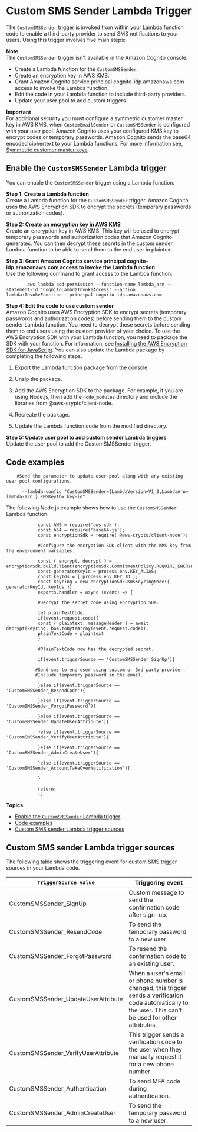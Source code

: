# Custom SMS Sender Lambda Trigger<a name="user-pool-lambda-custom-sms-sender"></a>

The `CustomSMSSender` trigger is invoked from within your Lambda function code to enable a third\-party provider to send SMS notifications to your users\. Using this trigger involves five main steps:

**Note**  
The `CustomSMSSender` trigger isn't available in the Amazon Cognito console\.
+ Create a Lambda function for the `CustomSMSSender`\.
+ Create an encryption key in AWS KMS\.
+ Grant Amazon Cognito service principal cognito\-idp\.amazonaws\.com access to invoke the Lambda function\.
+ Edit the code in your Lambda function to include third\-party providers\.
+ Update your user pool to add custom triggers\. 

**Important**  
For additional security you must configure a symmetric customer master key in AWS KMS, when `CustomEmailSender` or `CustomSMSSender` is configured with your user pool\. Amazon Cognito uses your configured KMS key to encrypt codes or temporary passwords\. Amazon Cognito sends the base64 encoded ciphertext to your Lambda functions\. For more information see, [Symmetric customer master keys](/kms/latest/developerguide/symm-asymm-concepts.html#symmetric-cmks)

## Enable the `CustomSMSSender` Lambda trigger<a name="enable-custom-sms-sender-lambda-trigger"></a>

You can enable the `CustomSMSSender` trigger using a Lambda function\.

**Step 1: Create a Lambda function**  
 Create a Lambda function for the `CustomSMSSender` trigger\. Amazon Cognito uses the [AWS Encryption SDK](https://docs.aws.amazon.com/encryption-sdk/latest/developer-guide/introduction.html) to encrypt the secrets \(temporary passwords or authorization codes\)\.

**Step 2: Create an encryption key in AWS KMS**  
Create an encryption key in AWS KMS\. This key will be used to encrypt temporary passwords and authorization codes that Amazon Cognito generates\. You can then decrypt these secrets in the custom sender Lambda function to be able to send them to the end user in plaintext\.

**Step 3: Grant Amazon Cognito service principal cognito\-idp\.amazonaws\.com access to invoke the Lambda function**  
Use the following command to grant access to the Lambda function:

```
        aws lambda add-permission --function-name lambda_arn --statement-id "CognitoLambdaInvokeAccess" --action lambda:InvokeFunction --principal cognito-idp.amazonaws.com
```

**Step 4: Edit the code to use custom sender**  
Amazon Cognito uses AWS Encryption SDK to encrypt secrets \(temporary passwords and authorization codes\) before sending them to the custom sender Lambda function\. You need to decrypt these secrets before sending them to end users using the custom provider of your choice\. To use the AWS Encryption SDK with your Lambda function, you need to package the SDK with your function\. For information, see [Installing the AWS Encryption SDK for JavaScript](encryption-sdk/latest/developer-guide/javascript-installation.html)\. You can also update the Lambda package by completing the following steps\.

1. Export the Lambda function package from the console

1. Unzip the package\.

1. Add the AWS Encryption SDK to the package\. For example, if you are using Node\.js, then add the `node_modules` directory and include the libraries from @aws\-crypto/client\-node\.

1. Recreate the package\.

1. Update the Lambda function code from the modified directory\.

**Step 5: Update user pool to add custom sender Lambda triggers**  
Update the user pool to add the CustomSMSSender trigger\.

## Code examples<a name="code-examples"></a>

```
    #Send the parameter to update-user-pool along with any existing user pool configurations.
              
      --lambda-config "CustomSMSSender={LambdaVersion=V1_0,LambdaArn= lambda-arn },KMSKeyID= key-id"
```

 The following Node\.js example shows how to use the `CustomSMSSender` Lambda function\.

```
            const AWS = require('aws-sdk');
            const b64 = require('base64-js');
            const encryptionSdk = require('@aws-crypto/client-node');
            
            #Configure the encryption SDK client with the KMS key from the environment variables.  
            
            const { encrypt, decrypt } = encryptionSdk.buildClient(encryptionSdk.CommitmentPolicy.REQUIRE_ENCRYPT_ALLOW_DECRYPT);
            const generatorKeyId = process.env.KEY_ALIAS;
            const keyIds = [ process.env.KEY_ID ];
            const keyring = new encryptionSdk.KmsKeyringNode({ generatorKeyId, keyIds })
            exports.handler = async (event) => {

            #Decrypt the secret code using encryption SDK.
          
            let plainTextCode;
            if(event.request.code){
            const { plaintext, messageHeader } = await decrypt(keyring, b64.toByteArray(event.request.code));
            plainTextCode = plaintext
            }

            #PlainTextCode now has the decrypted secret.
            
            if(event.triggerSource == 'CustomSMSSender_SignUp'){
            
           #Send sms to end-user using custom or 3rd party provider.
           #Include temporary password in the email.
            
            }else if(event.triggerSource == 'CustomSMSSender_ResendCode'){
            
            }else if(event.triggerSource == 'CustomSMSSender_ForgotPassword'){
            
            }else if(event.triggerSource == 'CustomSMSSender_UpdateUserAttribute'){
            
            }else if(event.triggerSource == 'CustomSMSSender_VerifyUserAttribute'){
            
            }else if(event.triggerSource == 'CustomSMSSender_AdminCreateUser'){
            
            }else if(event.triggerSource == 'CustomSMSSender_AccountTakeOverNotification'){
            
            }
            
            return;
            };
```

**Topics**
+ [Enable the `CustomSMSSender` Lambda trigger](#enable-custom-sms-sender-lambda-trigger)
+ [Code examples](#code-examples)
+ [Custom SMS sender Lambda trigger sources](#trigger-source)

## Custom SMS sender Lambda trigger sources<a name="trigger-source"></a>

The following table shows the triggering event for custom SMS trigger sources in your Lambda code\.


| `TriggerSource value` | Triggering event | 
| --- | --- | 
| CustomSMSSender\_SignUp | Custom message to send the confirmation code after sign\-up\. | 
| CustomSMSSender\_ResendCode | To send the temporary password to a new user\. | 
| CustomSMSSender\_ForgotPassword | To resend the confirmation code to an existing user\. | 
| CustomSMSSender\_UpdateUserAttribute | When a user's email or phone number is changed, this trigger sends a verification code automatically to the user\. This can't be used for other attributes\.  | 
| CustomSMSSender\_VerifyUserAttribute | This trigger sends a verification code to the user when they manually request it for a new phone number\. | 
| CustomSMSSender\_Authentication | To send MFA code during authentication\.  | 
| CustomSMSSender\_AdminCreateUser | To send the temporary password to a new user\. | 